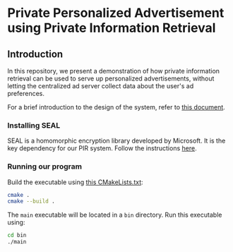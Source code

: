# Private Personalized Advertisement using Private Information Retrieval

## Introduction

In this repository, we present a demonstration of how private information retrieval
can be used to serve up personalized advertisements, without letting the
centralized ad server collect data about the user's ad preferences.

For a brief introduction to the design of the system, refer to [this document](./DESIGN.md).

### Installing SEAL

SEAL is a homomorphic encryption library developed by Microsoft. It is the key
dependency for our PIR system. Follow the instructions [here](https://github.com/microsoft/SEAL/tree/4.0.0#getting-started).

### Running our program

Build the executable using [this CMakeLists.txt](./CMakeLists.txt):

```bash
cmake .
cmake --build .
```

The `main` executable will be located in a `bin` directory. Run this executable
using:

```bash
cd bin
./main
```
